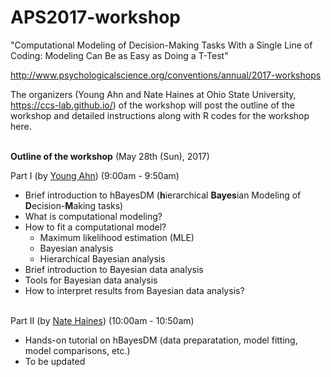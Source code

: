 # APS2017-workshop
"Computational Modeling of Decision-Making Tasks With a Single Line of Coding: Modeling Can Be as Easy as Doing a T-Test"

http://www.psychologicalscience.org/conventions/annual/2017-workshops


The organizers (Young Ahn and Nate Haines at Ohio State University, https://ccs-lab.github.io/) of the workshop will post the outline of the workshop and detailed instructions along with R codes for the workshop here. 
<br><br>

**Outline of the workshop** (May 28th (Sun), 2017)

Part I (by [Young Ahn](https://ccs-lab.github.io/team/young-ahn/)) (9:00am - 9:50am)
- Brief introduction to hBayesDM (**h**ierarchical **Bayes**ian Modeling of **D**ecision-**M**aking tasks)
- What is computational modeling?
- How to fit a computational model?
  - Maximum likelihood estimation (MLE) 
  - Bayesian analysis 
  - Hierarchical Bayesian analysis
- Brief introduction to Bayesian data analysis
- Tools for Bayesian data analysis
- How to interpret results from Bayesian data analysis? 
<br><br>

Part II (by [Nate Haines](https://ccs-lab.github.io/team/nate-haines/)) (10:00am - 10:50am)
- Hands-on tutorial on hBayesDM (data preparatation, model fitting, model comparisons, etc.)
- To be updated
